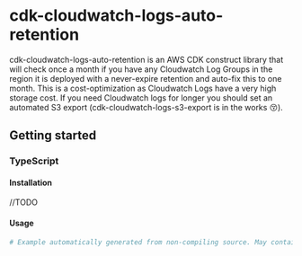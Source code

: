 # cdk-cloudwatch-logs-auto-retention

cdk-cloudwatch-logs-auto-retention is an AWS CDK construct library that will check once a month if you have any Cloudwatch Log Groups in the region it is deployed with a never-expire retention and auto-fix this to one month. This is a cost-optimization as Cloudwatch Logs have a very high storage cost. If you need Cloudwatch logs for longer you should set an automated S3 export (cdk-cloudwatch-logs-s3-export is in the works 😚).

## Getting started

### TypeScript

#### Installation

//TODO

#### Usage

```python
# Example automatically generated from non-compiling source. May contain errors.
```
